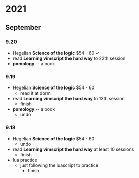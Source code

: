 # 2021
## September
### 9.20
+ Hegelian **Science of the logic** $54 - 60 ✓
+ read **Learning vimscript the hard way** to 22th session 
+ **pomology**  -- a book


### 9.19
+ Hegelian **Science of the logic** $54 - 60
  + read it at dorm   
+ read **Learning vimscript the hard way** to 13th session
  - finish
+ **pomology**  -- a book
  - undo
  
### 9.18
+ Hegelian **Science of the logic** $54 - 60  
  + undo
+ read **Learning vimscript the hard way** at least 10 sessions
  +  finish
+ lua practice 
  + just following the luascript to practice
    + finish
